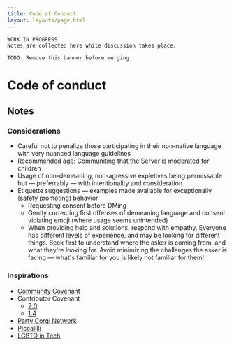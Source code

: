 ```yaml
---
title: Code of Conduct
layout: layouts/page.html
---
```


```
WORK IN PROGRESS.
Notes are collected here while discussion takes place.

TODO: Remove this banner before merging
```

# Code of conduct

## Notes

### Considerations

- Careful not to penalize those participating in their non-native language with very nuanced language guidelines
- Recommended age: Communiting that the Server is moderated for children
- Usage of non-demeaning, non-agressive expletives being permissable but — preferrably — with intentionality and consideration
- Etiquette suggestions — examples made available for exceptionally (safety promoting) behavior
  - Requesting consent before DMing
  - Gently correcting first offenses of demeaning language and consent violating emoji (where usage seems unintended)
  - When providing help and solutions, respond with empathy. Everyone has different levels of experience, and may be looking for different things. Seek first to understand where the asker is coming from, and what they're looking for. Avoid minimizing the challenges the asker is facing — what's familiar for you is likely not familiar for them!

### Inspirations

- [Community Covenant](https://community-covenant.net/version/1/0/)
- Contributor Covenant
  - [2.0](https://www.contributor-covenant.org/version/2/0/code_of_conduct/)
  - [1.4](https://www.contributor-covenant.org/version/1/4/code-of-conduct/)
- [Party Corgi Network](https://www.partycorgi.com/coc)
- [Piccalilli](https://piccalil.li/page/code-of-conduct)
- [LGBTQ in Tech](https://lgbtq.technology/coc.html)
